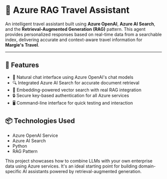 # 🧭 Azure RAG Travel Assistant

An intelligent travel assistant built using **Azure OpenAI**, **Azure AI Search**, and the **Retrieval-Augmented Generation (RAG)** pattern. This agent provides personalized responses based on real-time data from a searchable index, delivering accurate and context-aware travel information for **Margie's Travel**.

---

## 🚀 Features

- 💬 Natural chat interface using Azure OpenAI's chat models  
- 🔍 Integrated Azure AI Search for accurate document retrieval  
- 🧠 Embedding-powered vector search with real RAG integration  
- 🔒 Secure key-based authentication for all Azure services  
- 🖥️ Command-line interface for quick testing and interaction  

## 📦 Technologies Used

- Azure OpenAI Service
- Azure AI Search
- Python
- RAG Pattern


This project showcases how to combine LLMs with your own enterprise data using Azure services. It's an ideal starting point for building domain-specific AI assistants powered by retrieval-augmented generation.